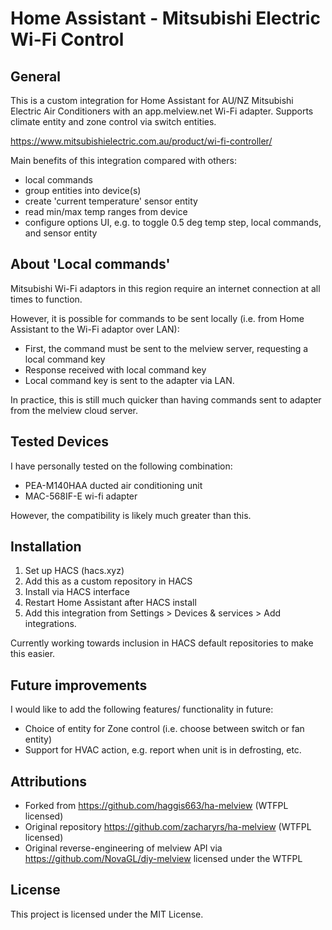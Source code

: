 # Home Assistant - Mitsubishi Electric Wi-Fi Control
## General
This is a custom integration for Home Assistant for AU/NZ Mitsubishi Electric Air Conditioners with an app.melview.net Wi-Fi adapter.
Supports climate entity and zone control via switch entities.

https://www.mitsubishielectric.com.au/product/wi-fi-controller/

Main benefits of this integration compared with others:
 - local commands
 - group entities into device(s)
 - create 'current temperature' sensor entity
 - read min/max temp ranges from device
 - configure options UI, e.g. to toggle 0.5 deg temp step, local commands, and sensor entity

## About 'Local commands'
Mitsubishi Wi-Fi adaptors in this region require an internet connection at all times to function.

However, it is possible for commands to be sent locally (i.e. from Home Assistant to the Wi-Fi adaptor over LAN):
 - First, the command must be sent to the melview server, requesting a local command key
 - Response received with local command key
 - Local command key is sent to the adapter via LAN.

In practice, this is still much quicker than having commands sent to adapter from the melview cloud server.

## Tested Devices
I have personally tested on the following combination:
 - PEA-M140HAA ducted air conditioning unit
 - MAC-568IF-E wi-fi adapter

However, the compatibility is likely much greater than this.

## Installation
1. Set up HACS (hacs.xyz)
2. Add this as a custom repository in HACS
3. Install via HACS interface
4. Restart Home Assistant after HACS install
5. Add this integration from Settings > Devices & services > Add integrations.

Currently working towards inclusion in HACS default repositories to make this easier.

## Future improvements
I would like to add the following features/ functionality in future:
- Choice of entity for Zone control (i.e. choose between switch or fan entity)
- Support for HVAC action, e.g. report when unit is in defrosting, etc.

## Attributions
 - Forked from https://github.com/haggis663/ha-melview (WTFPL licensed)
 - Original repository https://github.com/zacharyrs/ha-melview (WTFPL licensed)
 - Original reverse-engineering of melview API via https://github.com/NovaGL/diy-melview licensed under the WTFPL

## License
This project is licensed under the MIT License.

